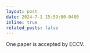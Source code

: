 ```yaml
---
layout: post
date: 2024-7-1 15:59:00-0400
inline: true
related_posts: false
---
```


One paper is accepted by ECCV.
